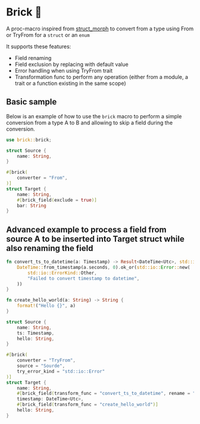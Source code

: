 # Brick 🧱

A proc-macro inspired from [struct_morph](https://github.com/shrynx/struct_morph/tree/main) to convert from a type using From or TryFrom for a `struct` or an `enum`

It supports these features:

- Field renaming
- Field exclusion by replacing with default value
- Error handling when using TryFrom trait
- Transformation func to perform any operation (either from a module, a trait or a function existing in the same scope)

## Basic sample

Below is an example of how to use the `brick` macro to perform a simple conversion from a type A to B and allowing to skip a field during the conversion.

```rust
use brick::brick;

struct Source {
    name: String,
}

#[brick(
    converter = "From",
)]
struct Target {
    name: String,
    #[brick_field(exclude = true)]
    bar: String
}
```

## Advanced example to process a field from source A to be inserted into Target struct while also renaming the field

```rust
fn convert_ts_to_datetime(a: Timestamp) -> Result<DateTime<Utc>, std::io::Error> {
    DateTime::from_timestamp(a.seconds, 0).ok_or(std::io::Error::new(
        std::io::ErrorKind::Other,
        "Failed to convert timestamp to datetime",
    ))
}

fn create_hello_world(a: String) -> String {
    format!("Hello {}", a)
}

struct Source {
    name: String,
    ts: Timestamp,
    hello: String,
}

#[brick(
    converter = "TryFrom",
    source = "Sourde",
    try_error_kind = "std::io::Error"
)]
struct Target {
    name: String,
    #[brick_field(transform_func = "convert_ts_to_datetime", rename = "ts", is_fallible = true)]
    timestamp: DateTime<Utc>,
    #[brick_field(transform_func = "create_hello_world")]
    hello: String,
}
```
